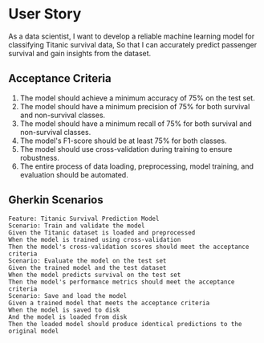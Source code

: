 # User Story

As a data scientist,
I want to develop a reliable machine learning model for classifying Titanic survival data,
So that I can accurately predict passenger survival and gain insights from the dataset.

## Acceptance Criteria

1. The model should achieve a minimum accuracy of 75% on the test set.
2. The model should have a minimum precision of 75% for both survival and non-survival classes.
3. The model should have a minimum recall of 75% for both survival and non-survival classes.
4. The model's F1-score should be at least 75% for both classes.
5. The model should use cross-validation during training to ensure robustness.
6. The entire process of data loading, preprocessing, model training, and evaluation should be automated.

## Gherkin Scenarios
```gherkin
Feature: Titanic Survival Prediction Model
Scenario: Train and validate the model
Given the Titanic dataset is loaded and preprocessed
When the model is trained using cross-validation
Then the model's cross-validation scores should meet the acceptance criteria
Scenario: Evaluate the model on the test set
Given the trained model and the test dataset
When the model predicts survival on the test set
Then the model's performance metrics should meet the acceptance criteria
Scenario: Save and load the model
Given a trained model that meets the acceptance criteria
When the model is saved to disk
And the model is loaded from disk
Then the loaded model should produce identical predictions to the original model
```
